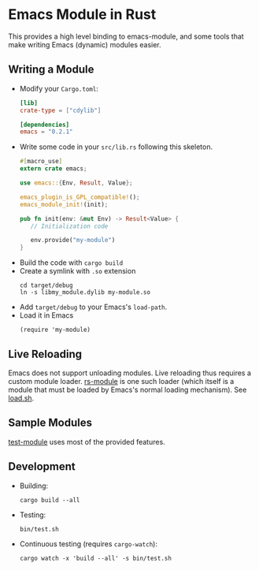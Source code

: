 # Emacs Module in Rust #

This provides a high level binding to emacs-module, and some tools that make writing Emacs (dynamic) modules easier.

## Writing a Module ##

- Modify your `Cargo.toml`:
    ```toml
    [lib]
    crate-type = ["cdylib"]

    [dependencies]
    emacs = "0.2.1"
    ```
- Write some code in your `src/lib.rs` following this skeleton.
    ```rust
   #[macro_use]
   extern crate emacs;

   use emacs::{Env, Result, Value};

   emacs_plugin_is_GPL_compatible!();
   emacs_module_init!(init);

   pub fn init(env: &mut Env) -> Result<Value> {
       // Initialization code

       env.provide("my-module")
   }
    ```
- Build the code with `cargo build`
- Create a symlink with `.so` extension
    ```shell
    cd target/debug
    ln -s libmy_module.dylib my-module.so
    ```
- Add `target/debug` to your Emacs's `load-path`.
- Load it in Emacs
    ```emacs-lisp
    (require 'my-module)
    ```

## Live Reloading ##

Emacs does not support unloading modules. Live reloading thus requires a custom module loader. [rs-module](rs-module) is one such loader (which itself is a module that must be loaded by Emacs's normal loading mechanism). See [load.sh](bin/load.sh).

## Sample Modules ##

[test-module](test-module) uses most of the provided features.

## Development ##

- Building:
    ```shell
    cargo build --all
    ```
- Testing:
    ```shell
    bin/test.sh
    ```
- Continuous testing (requires `cargo-watch`):
    ```shell
    cargo watch -x 'build --all' -s bin/test.sh
    ```
